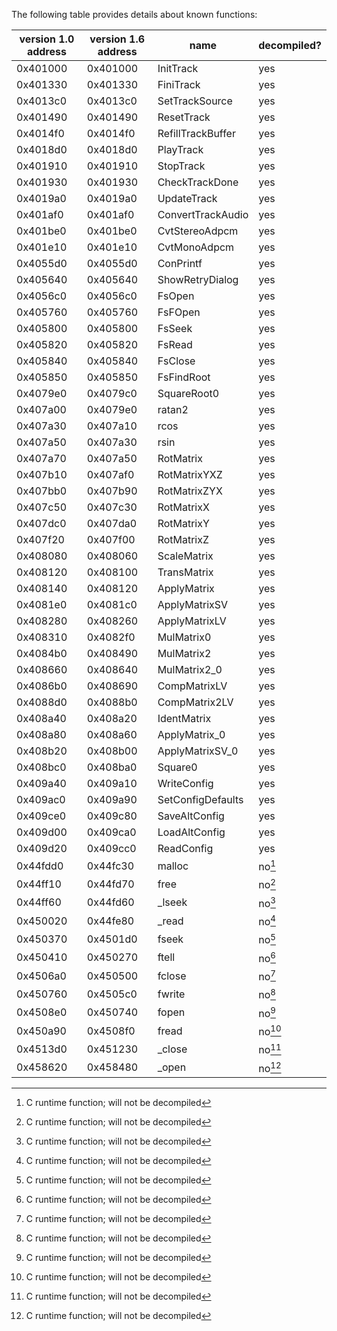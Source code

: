 
The following table provides details about known functions:

| version 1.0 address | version 1.6 address | name              | decompiled? |
|---------------------|---------------------|-------------------|-------------|
| 0x401000            | 0x401000            | InitTrack         | yes         |
| 0x401330            | 0x401330            | FiniTrack         | yes         |
| 0x4013c0            | 0x4013c0            | SetTrackSource    | yes         |
| 0x401490            | 0x401490            | ResetTrack        | yes         |
| 0x4014f0            | 0x4014f0            | RefillTrackBuffer | yes         |
| 0x4018d0            | 0x4018d0            | PlayTrack         | yes         |
| 0x401910            | 0x401910            | StopTrack         | yes         |
| 0x401930            | 0x401930            | CheckTrackDone    | yes         |
| 0x4019a0            | 0x4019a0            | UpdateTrack       | yes         |
| 0x401af0            | 0x401af0            | ConvertTrackAudio | yes         |
| 0x401be0            | 0x401be0            | CvtStereoAdpcm    | yes         |
| 0x401e10            | 0x401e10            | CvtMonoAdpcm      | yes         |
| 0x4055d0            | 0x4055d0            | ConPrintf         | yes         |
| 0x405640            | 0x405640            | ShowRetryDialog   | yes         |
| 0x4056c0            | 0x4056c0            | FsOpen            | yes         |
| 0x405760            | 0x405760            | FsFOpen           | yes         |
| 0x405800            | 0x405800            | FsSeek            | yes         |
| 0x405820            | 0x405820            | FsRead            | yes         |
| 0x405840            | 0x405840            | FsClose           | yes         |
| 0x405850            | 0x405850            | FsFindRoot        | yes         |
| 0x4079e0            | 0x4079c0            | SquareRoot0       | yes         |
| 0x407a00            | 0x4079e0            | ratan2            | yes         |
| 0x407a30            | 0x407a10            | rcos              | yes         |
| 0x407a50            | 0x407a30            | rsin              | yes         |
| 0x407a70            | 0x407a50            | RotMatrix         | yes         |
| 0x407b10            | 0x407af0            | RotMatrixYXZ      | yes         |
| 0x407bb0            | 0x407b90            | RotMatrixZYX      | yes         |
| 0x407c50            | 0x407c30            | RotMatrixX        | yes         |
| 0x407dc0            | 0x407da0            | RotMatrixY        | yes         |
| 0x407f20            | 0x407f00            | RotMatrixZ        | yes         |
| 0x408080            | 0x408060            | ScaleMatrix       | yes         |
| 0x408120            | 0x408100            | TransMatrix       | yes         |
| 0x408140            | 0x408120            | ApplyMatrix       | yes         |
| 0x4081e0            | 0x4081c0            | ApplyMatrixSV     | yes         |
| 0x408280            | 0x408260            | ApplyMatrixLV     | yes         |
| 0x408310            | 0x4082f0            | MulMatrix0        | yes         |
| 0x4084b0            | 0x408490            | MulMatrix2        | yes         |
| 0x408660            | 0x408640            | MulMatrix2_0      | yes         |
| 0x4086b0            | 0x408690            | CompMatrixLV      | yes         |
| 0x4088d0            | 0x4088b0            | CompMatrix2LV     | yes         |
| 0x408a40            | 0x408a20            | IdentMatrix       | yes         |
| 0x408a80            | 0x408a60            | ApplyMatrix_0     | yes         |
| 0x408b20            | 0x408b00            | ApplyMatrixSV_0   | yes         |
| 0x408bc0            | 0x408ba0            | Square0           | yes         |
| 0x409a40            | 0x409a10            | WriteConfig       | yes         |
| 0x409ac0            | 0x409a90            | SetConfigDefaults | yes         |
| 0x409ce0            | 0x409c80            | SaveAltConfig     | yes         |
| 0x409d00            | 0x409ca0            | LoadAltConfig     | yes         |
| 0x409d20            | 0x409cc0            | ReadConfig        | yes         |
| 0x44fdd0            | 0x44fc30            | malloc            | no[^1]      |
| 0x44ff10            | 0x44fd70            | free              | no[^1]      |
| 0x44ff60            | 0x44fd60            | _lseek            | no[^1]      |
| 0x450020            | 0x44fe80            | _read             | no[^1]      |
| 0x450370            | 0x4501d0            | fseek             | no[^1]      |
| 0x450410            | 0x450270            | ftell             | no[^1]      |
| 0x4506a0            | 0x450500            | fclose            | no[^1]      |
| 0x450760            | 0x4505c0            | fwrite            | no[^1]      |
| 0x4508e0            | 0x450740            | fopen             | no[^1]      |
| 0x450a90            | 0x4508f0            | fread             | no[^1]      |
| 0x4513d0            | 0x451230            | _close            | no[^1]      |
| 0x458620            | 0x458480            | _open             | no[^1]      |

[^1]: C runtime function; will not be decompiled
